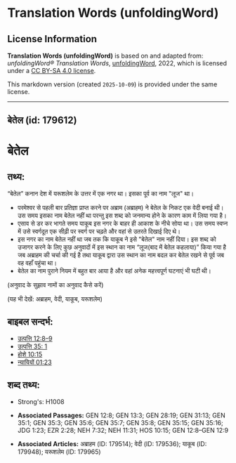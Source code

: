 # Translation Words (unfoldingWord)

## License Information

**Translation Words (unfoldingWord)** is based on and adapted from: _unfoldingWord® Translation Words_, [unfoldingWord](https://unfoldingword.org/utw), 2022, which is licensed under a [CC BY-SA 4.0 license](https://creativecommons.org/licenses/by-sa/4.0/legalcode.en).

This markdown version (created `2025-10-09`) is provided under the same license.



--------------------------------

## बेतेल (id: 179612)

बेतेल
=====

तथ्य:
-----

“बेतेल” कनान देश में यरूशलेम के उत्तर में एक नगर था। इसका पूर्व का नाम "लूज" था।

* परमेश्वर से पहली बार प्रतिज्ञा प्राप्त करने पर अब्राम (अब्राहम) ने बेतेल के निकट एक वेदी बनाई थी। उस समय इसका नाम बेतेल नहीं था परन्तु इस शब्द को जनमान्य होने के कारण काम में लिया गया है।
* एसाव से डर कर भागते समय याकूब इस नगर के बाहर ही आकाश के नीचे सोया था। उस समय स्वप्न में उसे स्वर्गदूत एक सीढ़ी पर स्वर्ग पर चढ़ते और वहां से उतरते दिखाई दिए थे।
* इस नगर का नाम बेतेल नहीं था जब तक कि याकूब ने इसे "बेतेल" नाम नहीं दिया। इस शब्द को उजागर करने के लिए कुछ अनुवादों में इस स्थान का नाम “लूज(बाद में बेतेल कहलाया)” किया गया है जब अब्राहम की चर्चा की गई है तथा याकूब द्वारा उस स्थान का नाम बदल कर बेतेल रखने से पूर्व जब वह वहाँ पहुंचा था।
* बेतेल का नाम पुराने नियम में बहुत बार आया है और वहां अनेक महत्त्वपूर्ण घटनाएं भी घटी थी।

(अनुवाद के सुझाव नामों का अनुवाद कैसे करें)

(यह भी देखें: अब्राहम, वेदी, याकूब, यरूशलेम)

बाइबल सन्दर्भ:
--------------

* [उत्पत्ति 12:8–9](https://ref.ly/Gen12:8-Gen12:9)
* [उत्पत्ति 35: 1](https://ref.ly/Gen35:0)
* [होशे 10:15](https://ref.ly/Hos10:15)
* [न्यायियों 01:23](https://ref.ly/Judg1:23)

शब्द तथ्य:
----------

* Strong's: H1008

* **Associated Passages:** GEN 12:8; GEN 13:3; GEN 28:19; GEN 31:13; GEN 35:1; GEN 35:3; GEN 35:6; GEN 35:7; GEN 35:8; GEN 35:15; GEN 35:16; JDG 1:23; EZR 2:28; NEH 7:32; NEH 11:31; HOS 10:15; GEN 12:8–GEN 12:9
* **Associated Articles:** अब्राहम (ID: 179514); वेदी (ID: 179536); याकूब (ID: 179948); यरूशलेम (ID: 179965)

